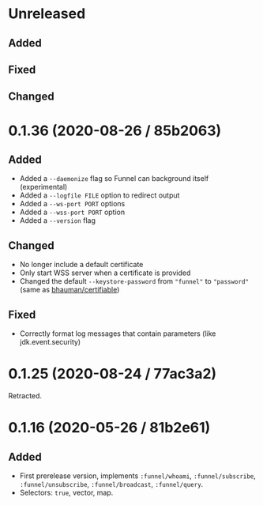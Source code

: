 # Unreleased

## Added

## Fixed

## Changed

# 0.1.36 (2020-08-26 / 85b2063)

## Added

- Added a `--daemonize` flag so Funnel can background itself (experimental)
- Added a `--logfile FILE` option to redirect output
- Added a `--ws-port PORT` options
- Added a `--wss-port PORT` option
- Added a `--version` flag

## Changed

- No longer include a default certificate
- Only start WSS server when a certificate is provided
- Changed the default `--keystore-password` from `"funnel"` to `"password"`
  (same as [bhauman/certifiable](https://github.com/bhauman/certifiable))

## Fixed

- Correctly format log messages that contain parameters (like jdk.event.security)

# 0.1.25 (2020-08-24 / 77ac3a2)

Retracted.

# 0.1.16 (2020-05-26 / 81b2e61)

## Added

- First prerelease version, implements `:funnel/whoami`, `:funnel/subscribe`,
  `:funnel/unsubscribe`, `:funnel/broadcast`, `:funnel/query`.
- Selectors: `true`, vector, map.